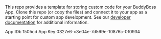 This repo provides a template for storing custom code for your BuddyBoss App. Clone this repo (or copy the files) and connect it to your app as a starting point for custom app development. See our [developer documentation](https://www.buddyboss.com/resources/dev-docs/app-development/) for additional information.


App IDb 
1505cd
App Key
0327e6-c3e04e-7d569e-10876c-0f0934
